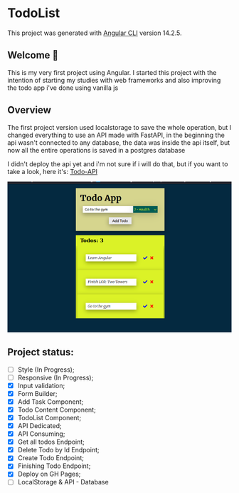# TodoList

This project was generated with [Angular CLI](https://github.com/angular/angular-cli) version 14.2.5.

## Welcome 👋

This is my very first project using Angular. I started this project with the intention of starting my studies with web frameworks and also improving the todo app i've done using vanilla js

## Overview
The first project version used localstorage to save the whole operation, but I changed everything to use an API made with FastAPI, in the beginning the api wasn't connected to any database, the data was inside the api itself, but now all the entire operations is saved in a postgres database

I didn't deploy the api yet and i'm not sure if i will do that, but if you want to take a look, here it's:
[Todo-API](https://github.com/Thiagovasc/Todo-API)

![](src/assets/images/03-01_screenshot.png)

## Project status:

- [ ] Style (In Progress);
- [ ] Responsive (In Progress);
- [x] Input validation;
- [x] Form Builder;
- [x] Add Task Component;
- [x] Todo Content Component;
- [x] TodoList Component;
- [x] API Dedicated;
- [x] API Consuming;
- [x] Get all todos Endpoint;
- [x] Delete Todo by Id Endpoint;
- [x] Create Todo Endpoint;
- [x] Finishing Todo Endpoint;
- [x] Deploy on GH Pages;
- [ ] LocalStorage & API - Database